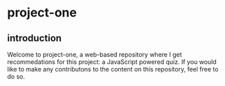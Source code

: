 # project-one
## introduction
Welcome to project-one, a web-based repository where I get recommedations for this project: a JavaScript powered quiz. If you would like to make any contributons to the content on this repository, feel free to do so.

